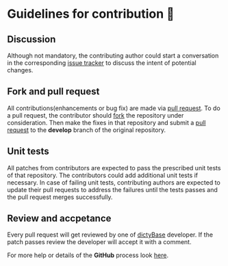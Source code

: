 # Guidelines for contribution :pencil:
## Discussion
Although not mandatory, the contributing author could start a conversation in
the corresponding [issue tracker][4] to discuss the intent of potential changes.

## Fork and pull request
All contributions(enhancements or bug fix) are made via [pull request][1]. To
do a pull request, the contributor should [fork][2] the repository under
consideration. Then make the fixes in that repository and submit a [pull
request][1] to the **develop** branch of the original repository. 

## Unit tests
All patches from contributors are expected to pass the prescribed unit tests of
that repository. The contributors could add additional unit tests if necessary.
In case of failing unit tests, contributing authors are expected to update
their pull requests to address the failures until the tests passes and the pull
request merges successfully.

## Review and accpetance
Every pull request will get reviewed by one of [dictyBase][3] developer. If the
patch passes review the developer will accept it with a comment.


For more help or details of the **GitHub** process look [here][5].

[1]: https://help.github.com/en/articles/creating-a-pull-request-from-a-fork
[2]: https://help.github.com/en/articles/fork-a-repo
[3]: http://dictybase.org
[4]: https://guides.github.com/features/issues
[5]: https://guides.github.com

